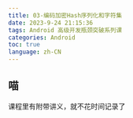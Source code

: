 ```yaml
---
title: 03-编码加密Hash序列化和字符集
date: 2023-9-24 21:15:36
tags: Android 高级开发瓶颈突破系列课
categories: Android
toc: true
language: zh-CN
---
```


## 喵

课程里有附带讲义，就不花时间记录了